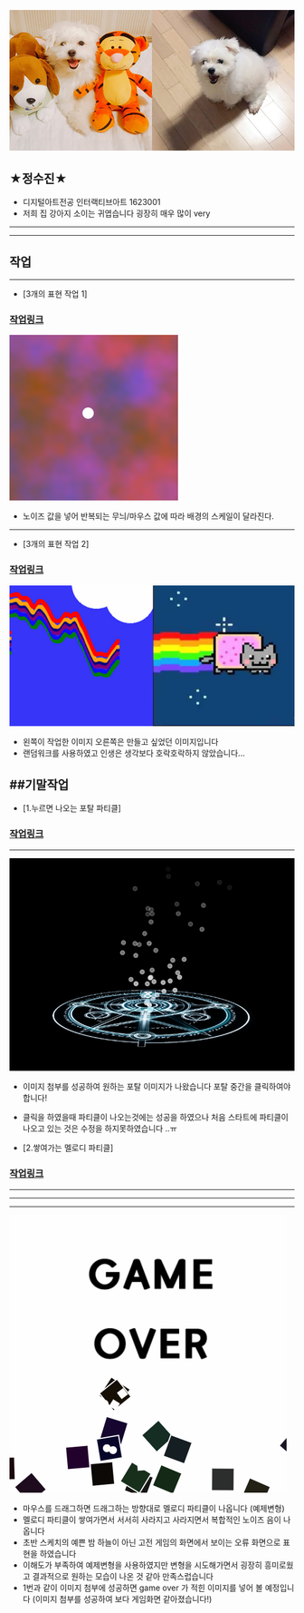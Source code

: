 


![작업 이미지](./sozz.jpg)

## ★정수진★
 * 디지털아트전공 인터랙티브아트 1623001
 * 저희 집 강아지 소이는 귀엽습니다 굉장히 매우 많이 very
----------------------

---------


## 작업
--------
* [3개의 표현 작업 1]
### [작업링크](https://editor.p5js.org/dkfjqthdl@gmail.com/embed/MrvBdFZbh)
![작업 이미지](./black1.png)

 * 노이즈 값을 넣어 반복되는 무늬/마우스 값에 따라 배경의 스케일이 달라진다.
----
* [3개의 표현 작업 2]
### [작업링크](https://editor.p5js.org/dkfjqthdl@gmail.com/embed/HtX2NU5KX)
![작업 이미지](./nang.jpg)
 * 왼쪽이 작업한 이미지 오른쪽은 만들고 싶었던 이미지입니다
 * 랜덤워크를 사용하였고 인생은 생각보다 호락호락하지 않았습니다...

 ##기말작업
 -------
 * [1.누르면 나오는 포탈 파티클]
 ### [작업링크](https://editor.p5js.org/dkfjqthdl@gmail.com/sketches/TX3E-Ks_M)
 ------
 ![작업 이미지](./dd.png)
  * 이미지 첨부를 성공하여 원하는 포탈 이미지가 나왔습니다 포탈 중간을 클릭하여야
  합니다!
  * 클릭을 하였을때 파티클이 나오는것에는 성공을 하였으나 처음 스타트에 파티클이
  나오고 있는 것은 수정을 하지못하였습니다 ..ㅠ

  * [2.쌓여가는 멜로디 파티클]
  ### [작업링크](https://editor.p5js.org/dkfjqthdl@gmail.com/present/xODdT_UQk)
  ------
  -------
  -------
  
  ![작업 이미지](./sd.png)
   * 마우스를 드래그하면 드래그하는 방향대로 멜로디 파티클이 나옵니다 (예제변형)
   * 멜로디 파티클이 쌓여가면서 서서히 사라지고 사라지면서 복합적인 노이즈 음이
   나옵니다
   * 초반 스케치의 예쁜 밤 하늘이 아닌 고전 게임의 화면에서 보이는 오류 화면으로
   표현을 하였습니다
   * 이해도가 부족하여 예제변형을 사용하였지만 변형을 시도해가면서 굉장히 흥미로웠고
   결과적으로 원하는 모습이 나온 것 같아 만족스럽습니다
   * 1번과 같이 이미지 첨부에 성공하면 game over 가 적힌 이미지를 넣어 볼 예정입니다
   (이미지 첨부를 성공하여 보다 게임화면 같아졌습니다!)
